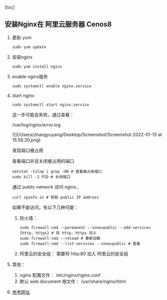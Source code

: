 [toc]

## 安装Nginx在 阿里云服务器 Cenos8

1. 更新 yum

    ```shell
    sudo yum update
    ```

2. 安装nginx

   ```shell
   sudo yum install nginx
   ```

3. enable nginx服务

   ```shell
   sudo systemctl enable nginx.service
   ```

4. start nginx

   ```shell
   sudo systemctl start nginx.service
   ```

   这一步可能会失败，通过查看：

   /var/log/nginx/error.log

   ![](/Users/zhangyuyang/Desktop/Screenshot/Screenshot 2022-01-13 at 15.58.30.png)

   发现端口被占用

   查看端口并且关闭被占用的端口

   ```shell
   netstat -tulnp | grep :80 # 查看被占用端口
   sudo kill -2 PID # 关闭端口
   ```

   通过 public network 访问 nginx， 

   ```shell
   curl ipinfo.io # 获取 public IP address
   ```

   如果不能访问，有以下几种可能：

   1. 防火墙：

      ```shell
      sudo firewall-cmd --permanent --zone=public --add-service={http, https} # 将 http, https 加入
      sudo firewall-cmd --reload # 重新加载
      sudo firewall-cmd --list-services --zone=public # 查看
      ```

   2. 阿里云的安全组： 需要将 http:80 加入 阿里云的安全组

5. 其他：
   1. nginx 配置文件： /etc/nginx/nginx.conf
   2. 默认 web document 根文件： /usr/share/nginx/html
6. [参考网址](https://www.cyberciti.biz/faq/how-to-install-and-use-nginx-on-centos-8/)

